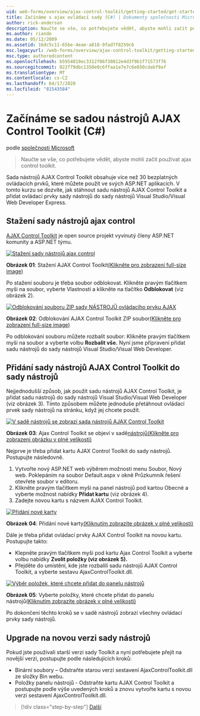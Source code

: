 ```yaml
---
uid: web-forms/overview/ajax-control-toolkit/getting-started/get-started-with-the-ajax-control-toolkit-cs
title: Začínáme s ajax ovládací sady (C#) | Dokumenty společnosti Microsoft
author: rick-anderson
description: Naučte se vše, co potřebujete vědět, abyste mohli začít používat ajax control toolkit.
ms.author: riande
ms.date: 05/12/2009
ms.assetid: 16dc5c11-65be-4eae-a818-9fad7f8259c6
msc.legacyurl: /web-forms/overview/ajax-control-toolkit/getting-started/get-started-with-the-ajax-control-toolkit-cs
msc.type: authoredcontent
ms.openlocfilehash: b5954019ec3312f06f38012e4d3f9b1f71573f76
ms.sourcegitcommit: 022f79dbc1350e0c6ffaa1e7e7c6e850cdabf9af
ms.translationtype: MT
ms.contentlocale: cs-CZ
ms.lasthandoff: 04/17/2020
ms.locfileid: "81543584"
---
```

# <a name="get-started-with-the-ajax-control-toolkit-c"></a>Začínáme se sadou nástrojů AJAX Control Toolkit (C#)

podle [společnosti Microsoft](https://github.com/microsoft)

> Naučte se vše, co potřebujete vědět, abyste mohli začít používat ajax control toolkit.

Sada nástrojů AJAX Control Toolkit obsahuje více než 30 bezplatných ovládacích prvků, které můžete použít ve svých ASP.NET aplikacích. V tomto kurzu se dozvíte, jak stáhnout sadu nástrojů AJAX Control Toolkit a přidat ovládací prvky sady nástrojů do sady nástrojů Visual Studio/Visual Web Developer Express.

## <a name="downloading-the-ajax-control-toolkit"></a>Stažení sady nástrojů ajax control

[AJAX Control Toolkit](http://devexpress.com/act) je open source projekt vyvinutý členy ASP.NET komunity a ASP.NET týmu. 

[![Stažení sady nástrojů ajax control](get-started-with-the-ajax-control-toolkit-cs/_static/image1.jpg)](get-started-with-the-ajax-control-toolkit-cs/_static/image1.png)

**Obrázek 01**: Stažení AJAX Control Toolkit[(Klikněte pro zobrazení full-size image)](get-started-with-the-ajax-control-toolkit-cs/_static/image2.png)

Po stažení souboru je třeba soubor odblokovat. Klikněte pravým tlačítkem myši na soubor, vyberte Vlastnosti a klikněte na tlačítko **Odblokovat** (viz obrázek 2).

[![Odblokování souboru ZIP sady NÁSTROJŮ ovládacího prvku AJAX](get-started-with-the-ajax-control-toolkit-cs/_static/image2.jpg)](get-started-with-the-ajax-control-toolkit-cs/_static/image3.png)

**Obrázek 02**: Odblokování AJAX Control Toolkit ZIP soubor[(Klikněte pro zobrazení full-size image)](get-started-with-the-ajax-control-toolkit-cs/_static/image4.png)

Po odblokování souboru můžete rozbalit soubor: Klikněte pravým tlačítkem myši na soubor a vyberte volbu **Rozbalit vše.** Nyní jsme připraveni přidat sadu nástrojů do sady nástrojů Visual Studio/Visual Web Developer.

## <a name="adding-the-ajax-control-toolkit-to-the-toolbox"></a>Přidání sady nástrojů AJAX Control Toolkit do sady nástrojů

Nejjednodušší způsob, jak použít sadu nástrojů AJAX Control Toolkit, je přidat sadu nástrojů do sady nástrojů Visual Studio/Visual Web Developer (viz obrázek 3). Tímto způsobem můžete jednoduše přetáhnout ovládací prvek sady nástrojů na stránku, když jej chcete použít.

[![V sadě nástrojů se zobrazí sada nástrojů AJAX Control Toolkit](get-started-with-the-ajax-control-toolkit-cs/_static/image3.jpg)](get-started-with-the-ajax-control-toolkit-cs/_static/image5.png)

**Obrázek 03**: Ajax Control Toolkit se objeví v sadě[nástrojů(Klikněte pro zobrazení obrázku v plné velikosti)](get-started-with-the-ajax-control-toolkit-cs/_static/image6.png)

Nejprve je třeba přidat kartu AJAX Control Toolkit do sady nástrojů. Postupujte následovně.

1. Vytvořte nový ASP.NET web výběrem možnosti menu Soubor, Nový web. Poklepáním na soubor Default.aspx v okně Průzkumník řešení otevřete soubor v editoru.
2. Klikněte pravým tlačítkem myši na panel nástrojů pod kartou Obecné a vyberte možnost nabídky **Přidat kartu** (viz obrázek 4).
3. Zadejte novou kartu s názvem AJAX Control Toolkit.

[![Přidání nové karty](get-started-with-the-ajax-control-toolkit-cs/_static/image4.jpg)](get-started-with-the-ajax-control-toolkit-cs/_static/image7.png)

**Obrázek 04**: Přidání nové karty[(Kliknutím zobrazíte obrázek v plné velikosti)](get-started-with-the-ajax-control-toolkit-cs/_static/image8.png)

Dále je třeba přidat ovládací prvky AJAX Control Toolkit na novou kartu. Postupujte takto:

- Klepněte pravým tlačítkem myši pod kartu Ajax Control Toolkit a vyberte volbu nabídky **Zvolit položky (viz obrázek 5).**
- Přejděte do umístění, kde jste rozbalili sadu nástrojů AJAX Control Toolkit, a vyberte sestavu AjaxControlToolkit.dll.

[![Výběr položek, které chcete přidat do panelu nástrojů](get-started-with-the-ajax-control-toolkit-cs/_static/image5.jpg)](get-started-with-the-ajax-control-toolkit-cs/_static/image9.png)

**Obrázek 05**: Vyberte položky, které chcete přidat do panelu nástrojů([Kliknutím zobrazíte obrázek v plné velikosti)](get-started-with-the-ajax-control-toolkit-cs/_static/image10.png)

Po dokončení těchto kroků se v sadě nástrojů zobrazí všechny ovládací prvky sady nástrojů.

## <a name="upgrading-to-a-new-version-of-the-toolkit"></a>Upgrade na novou verzi sady nástrojů

Pokud jste používali starší verzi sady Toolkit a nyní potřebujete přejít na novější verzi, postupujte podle následujících kroků:

- Binární soubory – Odstraňte starou verzi sestavení AjaxControlToolkit.dll ze složky Bin webu.
- Položky panelu nástrojů - Odstraňte kartu AJAX Control Toolkit a postupujte podle výše uvedených kroků a znovu vytvořte kartu s novou verzí sestavení AjaxControlToolkit.dll.

> [!div class="step-by-step"]
> [Další](using-ajax-control-toolkit-controls-and-control-extenders-cs.md)
